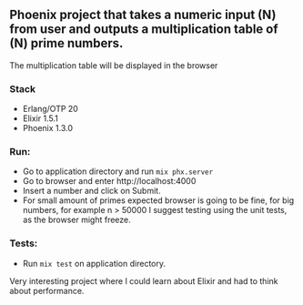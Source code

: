 ## Phoenix project that takes a numeric input (N) from user and outputs a multiplication table of (N) prime numbers.
The multiplication table will be displayed in the browser

### Stack
  - Erlang/OTP 20
  - Elixir 1.5.1
  - Phoenix 1.3.0

### Run:
  - Go to application directory and run ```mix phx.server```
  - Go to browser and enter http://localhost:4000
  - Insert a number and click on Submit.
  - For small amount of primes expected browser is going to be fine, for big numbers, for example n > 50000 I suggest testing using the unit tests, as the browser might freeze.

### Tests:
  - Run ```mix test``` on application directory.

Very interesting project where I could learn about Elixir and had to think about performance.
